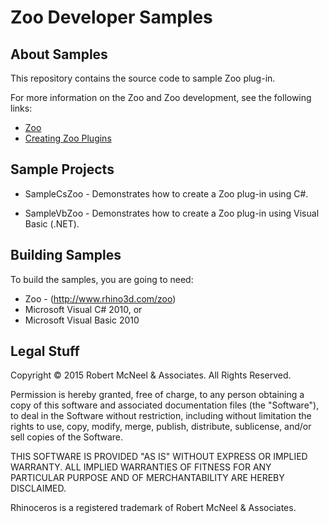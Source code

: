 Zoo Developer Samples
=========================

About Samples
--------------------
This repository contains the source code to sample Zoo plug-in.

For more information on the Zoo and Zoo development, see the
following links:

* [Zoo](http://www.rhino3d.com/zoo)
* [Creating Zoo Plugins](http://developer.rhino3d.com/guides/rhinocommon/creating-zoo-plugins/)

Sample Projects
--------------------
* SampleCsZoo - Demonstrates how to create a Zoo plug-in using C#.

* SampleVbZoo - Demonstrates how to create a Zoo plug-in using Visual Basic (.NET).

Building Samples
--------------------
To build the samples, you are going to need:

* Zoo - (http://www.rhino3d.com/zoo)
* Microsoft Visual C# 2010, or
* Microsoft Visual Basic 2010

Legal Stuff
-----------
Copyright © 2015 Robert McNeel & Associates. All Rights Reserved.

Permission is hereby granted, free of charge, to any person obtaining a copy of
this software and associated documentation files (the "Software"), to deal in
the Software without restriction, including without limitation the rights to use,
copy, modify, merge, publish, distribute, sublicense, and/or sell copies of the
Software.

THIS SOFTWARE IS PROVIDED "AS IS" WITHOUT EXPRESS OR IMPLIED WARRANTY. ALL IMPLIED
WARRANTIES OF FITNESS FOR ANY PARTICULAR PURPOSE AND OF MERCHANTABILITY ARE HEREBY
DISCLAIMED.

Rhinoceros is a registered trademark of Robert McNeel & Associates.
